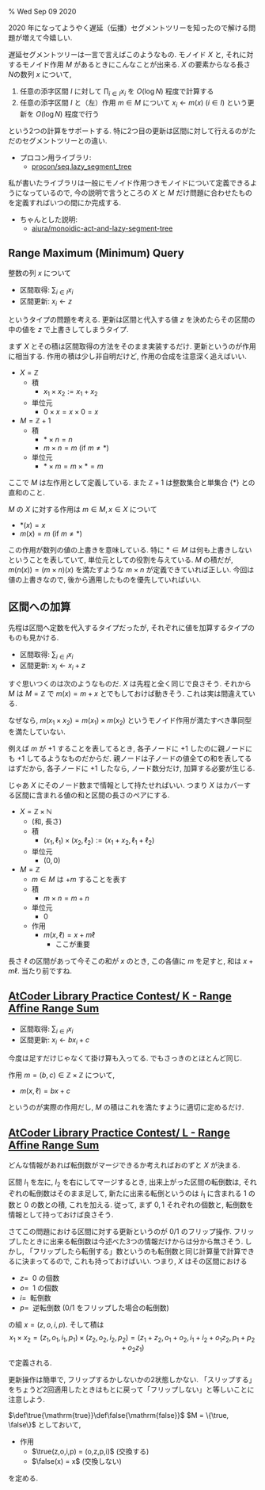 % Wed Sep 09 2020

2020 年になってようやく遅延（伝播）セグメントツリーを知ったので解ける問題が増えて今嬉しい.

遅延セグメントツリーは一言で言えばこのようなもの.
モノイド $X$ と,
それに対するモノイド作用 $M$ があるときにこんなことが出来る.
$X$ の要素からなる長さ $N$の数列 $x$ について,

1. 任意の添字区間 $I$ に対して $\prod_{i \in I} x_i$ を $O(\log N)$ 程度で計算する
2. 任意の添字区間 $I$ と（左）作用 $m \in M$ について $x_i \leftarrow m(x) ~(i \in I)$ という更新を $O(\log N)$ 程度で行う

という2つの計算をサポートする.
特に2つ目の更新は区間に対して行えるのがただのセグメントツリーとの違い.

- プロコン用ライブラリ:
    - [procon/seq.lazy_segment_tree](https://cympfh.cc/procon/seq.lazy_segment_tree)

私が書いたライブラリは一般にモノイド作用つきモノイドについて定義できるようになっているので,
今の説明で言うところの $X$ と $M$ だけ問題に合わせたものを定義すればいつの間にか完成する.

- ちゃんとした説明:
    - [aiura/monoidic-act-and-lazy-segment-tree](https://cympfh.cc/aiura/monoidic-act-and-lazy-segment-tree)

## Range Maximum (Minimum) Query

整数の列 $x$ について

- 区間取得: $\sum_{i \in I} x_i$
- 区間更新: $x_i \leftarrow z$

というタイプの問題を考える.
更新は区間と代入する値 $z$ を決めたらその区間の中の値を $z$ で上書きしてしまうタイプ.

まず $X$ とその積は区間取得の方法をそのまま実装するだけ.
更新というのが作用に相当する.
作用の積は少し非自明だけど, 作用の合成を注意深く追えばいい.

- $X = \mathbb Z$
    - 積
        - $x_1 \times x_2 := x_1 + x_2$
    - 単位元
        - $0 \times x = x \times 0 = x$
- $M = \mathbb Z + 1$
    - 積
        - $\ast \times n = n$
        - $m \times n = m$ (if $m \ne \ast$)
    - 単位元
        - $\ast \times m = m \times \ast = m$

ここで $M$ は左作用として定義している.
また $\mathbb Z + 1$ は整数集合と単集合 $\{ \ast \}$ との直和のこと.

$M$ の $X$ に対する作用は $m \in M, x \in X$ について

- $\ast(x) = x$
- $m(x) = m$ (if $m \ne \ast$)

この作用が数列の値の上書きを意味している.
特に $\ast \in M$ は何も上書きしないということを表していて, 単位元としての役割を与えている.
$M$ の積だが,
$m(n(x)) = (m \times n)(x)$ を満たすような $m \times n$ が定義できていれば正しい.
今回は値の上書きなので, 後から適用したものを優先していればいい.

## 区間への加算

先程は区間へ定数を代入するタイプだったが,
それぞれに値を加算するタイプのものも見かける.

- 区間取得: $\sum_{i \in I} x_i$
- 区間更新: $x_i \leftarrow x_i + z$

すぐ思いつくのは次のようなものだ.
$X$ は先程と全く同じで良さそう.
それから $M$ は $M=\mathbb Z$ で $m(x) = m+x$ とでもしておけば動きそう.
これは実は間違えている.

なぜなら,
$m(x_1 \times x_2) = m(x_1) \times m(x_2)$
というモノイド作用が満たすべき準同型を満たしていない.

例えば $m$ が $+1$ することを表してるとき,
各子ノードに $+1$ したのに親ノードにも $+1$ してるようなものだからだ.
親ノードは子ノードの値全ての和を表してるはずだから, 各子ノードに $+1$ したなら, ノード数分だけ, 加算する必要が生じる.

じゃあ $X$ にそのノード数まで情報として持たせればいい.
つまり $X$ はカバーする区間に含まれる値の和と区間の長さのペアにする.

- $X = \mathbb Z \times \mathbb N$
    - (和, 長さ)
    - 積
        - $(x_1, \ell_1) \times (x_2, \ell_2) := (x_1 + x_2, \ell_1 + \ell_2)$
    - 単位元
        - $(0, 0)$
- $M = \mathbb Z$
    - $m \in M$ は $+m$ することを表す
    - 積
        - $m \times n = m + n$
    - 単位元
        - $0$
    - 作用
        - $m(x, \ell) = x + m \ell$
            - ここが重要

長さ $\ell$ の区間があって今そこの和が $x$ のとき,
この各値に $m$ を足すと, 和は $x + m \ell$.
当たり前ですね.

## [AtCoder Library Practice Contest/ K - Range Affine Range Sum](https://atcoder.jp/contests/practice2/tasks/practice2_k)

- 区間取得: $\sum_{i \in I} x_i$
- 区間更新: $x_i \leftarrow b x_i + c$

今度は足すだけじゃなくて掛け算も入ってる.
でもさっきのとほとんど同じ.

作用 $m = (b, c) \in \mathbb Z \times \mathbb Z$ について,

- $m(x, \ell) = bx + c$

というのが実際の作用だし, $M$ の積はこれを満たすように適切に定めるだけ.

## [AtCoder Library Practice Contest/ L - Range Affine Range Sum](https://atcoder.jp/contests/practice2/tasks/practice2_l)

どんな情報があれば転倒数がマージできるか考えればおのずと $X$ が決まる.

区間 $I_1$ を左に, $I_2$ を右にしてマージするとき, 出来上がった区間の転倒数は,
それぞれの転倒数はそのまま足して, 新たに出来る転倒というのは $I_1$ に含まれる $1$ の数と $0$ の数との積, これを加える.
従って, まず $0,1$ それぞれの個数と, 転倒数を情報として持っておけば良さそう.

さてこの問題における区間に対する更新というのが 0/1 のフリップ操作.
フリップしたときに出来る転倒数は今述べた3つの情報だけからは分から無さそう.
しかし, 「フリップしたら転倒する」数というのも転倒数と同じ計算量で計算できるに決まってるので, これも持っておけばいい.
つまり, $X$ はその区間における

- $z =~$ $0$ の個数
- $o =~$ $1$ の個数
- $i =~$ 転倒数
- $p =~$ 逆転倒数 (0/1 をフリップした場合の転倒数)

の組 $x = (z,o,i,p)$.
そして積は
$$x_1 \times x_2
= (z_1, o_1, i_1, p_1) \times (z_2, o_2, i_2, p_2)
= (z_1 + z_2, o_1 + o_2, i_1 + i_2 + o_1 z_2, p_1+p_2+o_2z_1)$$
で定義される.

更新操作は簡単で, フリップするかしないかの2状態しかない.
「スリップする」をちょうど2回適用したときはもとに戻って「フリップしない」と等しいことに注意しよう.

$\def\true{\mathrm{true}}\def\false{\mathrm{false}}$
$M = \{\true, \false\}$ としておいて,

- 作用
    - $\true(z,o,i,p) = (o,z,p,i)$ (交換する)
    - $\false(x) = x$ (交換しない)

を定める.

